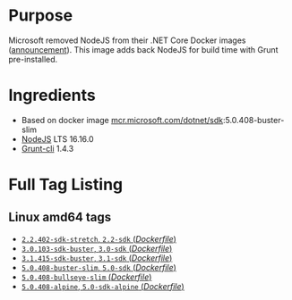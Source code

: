 # Purpose
Microsoft removed NodeJS from their .NET Core Docker images ([announcement](https://github.com/aspnet/Announcements/issues/298)). This image adds back NodeJS for build time with Grunt pre-installed.

# Ingredients
* Based on docker image [mcr.microsoft.com/dotnet/sdk](https://hub.docker.com/_/microsoft-dotnet-sdk/):5.0.408-buster-slim
* [NodeJS](https://nodejs.org/) LTS 16.16.0
* [Grunt-cli](https://www.npmjs.com/package/grunt-cli) 1.4.3

# Full Tag Listing
## Linux amd64 tags
- [`2.2.402-sdk-stretch`, `2.2-sdk` (*Dockerfile*)](https://github.com/Mathieu79FI/dotnet-docker/blob/master/2.2/sdk/stretch/amd64/Dockerfile-grunt)
- [`3.0.103-sdk-buster`, `3.0-sdk` (*Dockerfile*)](https://github.com/Mathieu79FI/dotnet-docker/blob/master/3.0/sdk/buster/amd64/grunt/Dockerfile)
- [`3.1.415-sdk-buster`, `3.1-sdk` (*Dockerfile*)](https://github.com/Mathieu79FI/dotnet-docker/blob/master/3.1/sdk/buster/amd64/grunt/Dockerfile)
- [`5.0.408-buster-slim`, `5.0-sdk` (*Dockerfile*)](https://github.com/Mathieu79FI/dotnet-docker/blob/master/5.0/sdk/buster-slim/grunt/Dockerfile)
- [`5.0.408-bullseye-slim` (*Dockerfile*)](https://github.com/Mathieu79FI/dotnet-docker/blob/master/5.0/sdk/bullseye-slim/grunt/Dockerfile)
- [`5.0.408-alpine`, `5.0-sdk-alpine` (*Dockerfile*)](https://github.com/Mathieu79FI/dotnet-docker/blob/master/5.0/sdk/alpine/grunt/Dockerfile)
